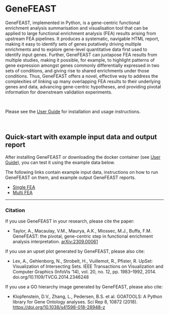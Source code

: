 # GeneFEAST

GeneFEAST, implemented in Python, is a gene-centric functional enrichment analysis summarisation and visualisation tool that can be applied to large functional enrichment analysis (FEA) results arising from upstream FEA pipelines. It produces a systematic, navigable HTML report, making it easy to identify sets of genes putatively driving multiple enrichments and to explore gene-level quantitative data first used to identify input genes. Further, GeneFEAST can juxtapose FEA results from multiple studies, making it possible, for example, to highlight patterns of gene expression amongst genes commonly differentially expressed in two sets of conditions, and giving rise to shared enrichments under those conditions. Thus, GeneFEAST offers a novel, effective way to address the complexities of linking up many overlapping FEA results to their underlying genes and data, advancing gene-centric hypotheses, and providing pivotal information for downstream validation experiments.

<br>

Please see the [User Guide](https://avigailtaylor.github.io/GeneFEAST/user_guide.html) for installation and usage instructions.

<br>

## Quick-start with example input data and output report

After installing GeneFEAST or downloading the docker container (see [User Guide](https://avigailtaylor.github.io/GeneFEAST/user_guide.html)), you can test it using the example data below.

The following links contain example input data, instructions on how to run GeneFEAST on them, and example output GeneFEAST reports.
- [Single FEA](https://avigailtaylor.github.io/GeneFEAST/example_usage.html)
- [Multi FEA](https://avigailtaylor.github.io/GeneFEAST/example_usage_multi.html)
  
---

### Citation

If you use GeneFEAST in your research, please cite the paper:
- Taylor, A., Macaulay, V.M., Maurya, A.K., Miossec, M.J., Buffa, F.M. GeneFEAST: the pivotal, gene-centric step in functional enrichment
  analysis interpretation. [arXiv:2309.00061](https://doi.org/10.48550/arXiv.2309.00061)

If you use an upset plot generated by GeneFEAST, please also cite: 
- Lex, A., Gehlenborg, N., Strobelt, H., Vuillemot, R., Pfister, R. UpSet: Visualization of Intersecting Sets. IEEE Transactions on Visualization and Computer Graphics (InfoVis ‘14), vol. 20, no. 12, pp. 1983–1992, 2014. doi.org/10.1109/TVCG.2014.2346248

If you use a GO hierarchy image generated by GeneFEAST, please also cite:
- Klopfenstein, D.V., Zhang, L., Pedersen, B.S. et al. GOATOOLS: A Python library for Gene Ontology analyses. Sci Rep 8, 10872 (2018). 
https://doi.org/10.1038/s41598-018-28948-z
